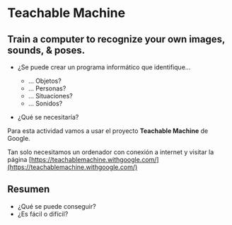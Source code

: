 # Teachable Machine
## Train a computer to recognize your own images, sounds, & poses.

- ¿Se puede crear un programa informático que identifique...

    - ... Objetos?
    - ... Personas?
    - ... Situaciones?
    - ... Sonidos?

- ¿Qué se necesitaría?

Para esta actividad vamos a usar el proyecto **Teachable Machine** de Google.

Tan solo necesitamos un ordenador con conexión a internet y visitar la página [https://teachablemachine.withgoogle.com/](https://teachablemachine.withgoogle.com/)

## Resumen

  - ¿Qué se puede conseguir?
  - ¿Es fácil o difícil?